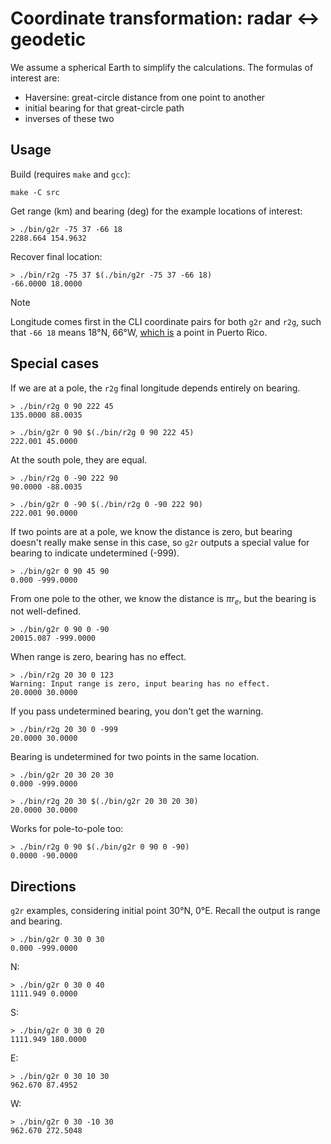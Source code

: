 # Coordinate transformation: radar ↔ geodetic

We assume a spherical Earth to simplify the calculations.
The formulas of interest are:

- Haversine: great-circle distance from one point to another
- initial bearing for that great-circle path
- inverses of these two

## Usage

Build (requires `make` and `gcc`):

```
make -C src
```

Get range (km) and bearing (deg) for the example locations of interest:

```
> ./bin/g2r -75 37 -66 18
2288.664 154.9632
```

Recover final location:

```
> ./bin/r2g -75 37 $(./bin/g2r -75 37 -66 18)
-66.0000 18.0000
```

> [!NOTE]
> Longitude comes first in the CLI coordinate pairs for both `g2r` and `r2g`,
> such that `-66 18` means 18°N, 66°W,
> [which is](https://www.google.com/maps/place/18%C2%B000'00.0%22N+66%C2%B000'00.0%22W/)
> a point in Puerto Rico.

## Special cases

If we are at a pole, the `r2g` final longitude depends entirely on bearing.

```
> ./bin/r2g 0 90 222 45
135.0000 88.0035
```

```
> ./bin/g2r 0 90 $(./bin/r2g 0 90 222 45)
222.001 45.0000
```

At the south pole, they are equal.

```
> ./bin/r2g 0 -90 222 90
90.0000 -88.0035
```

```
> ./bin/g2r 0 -90 $(./bin/r2g 0 -90 222 90)
222.001 90.0000
```

If two points are at a pole, we know the distance is zero,
but bearing doesn't really make sense in this case,
so `g2r` outputs a special value for bearing to indicate undetermined (-999).

```
> ./bin/g2r 0 90 45 90
0.000 -999.0000
```

From one pole to the other, we know the distance is $\pi r_e$,
but the bearing is not well-defined.

```
> ./bin/g2r 0 90 0 -90
20015.087 -999.0000
```

When range is zero, bearing has no effect.

```
> ./bin/r2g 20 30 0 123
Warning: Input range is zero, input bearing has no effect.
20.0000 30.0000
```

If you pass undetermined bearing, you don't get the warning.

```
> ./bin/r2g 20 30 0 -999
20.0000 30.0000
```

Bearing is undetermined for two points in the same location.

```
> ./bin/g2r 20 30 20 30
0.000 -999.0000
```

```
> ./bin/r2g 20 30 $(./bin/g2r 20 30 20 30)
20.0000 30.0000
```

Works for pole-to-pole too:

```
> ./bin/r2g 0 90 $(./bin/g2r 0 90 0 -90)
0.0000 -90.0000
```

## Directions

`g2r` examples, considering initial point 30°N, 0°E.
Recall the output is range and bearing.

```
> ./bin/g2r 0 30 0 30
0.000 -999.0000
```

N:

```
> ./bin/g2r 0 30 0 40
1111.949 0.0000
```

S:

```
> ./bin/g2r 0 30 0 20
1111.949 180.0000
```

E:

```
> ./bin/g2r 0 30 10 30
962.670 87.4952
```

W:

```
> ./bin/g2r 0 30 -10 30
962.670 272.5048
```
